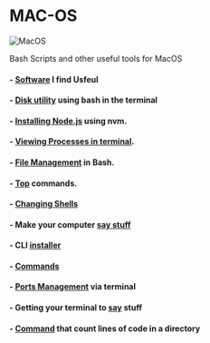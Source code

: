 # MAC-OS

![MacOS](https://img.shields.io/badge/mac%20os-000000?style=for-the-badge&logo=apple&logoColor=white)

Bash Scripts and other useful tools for MacOS

#### - [Software](https://github.com/anzonathan/MAC-OS/blob/main/Software.md) I find Usfeul 
#### - [Disk utility](https://github.com/anzonathan/MAC-OS/blob/main/diskutil%20on%20MacOS%20terminal.md) using bash in the terminal
#### - [Installing Node.js](https://github.com/anzonathan/MAC-OS/blob/main/Installing%20Node.md) using nvm.
#### - [Viewing Processes in terminal](https://github.com/anzonathan/MAC-OS/blob/main/top.md).
#### - [File Management](https://github.com/anzonathan/MAC-OS/blob/main/Manageing%20Files%20on%20Bash.md) in Bash.
#### - [Top](https://github.com/anzonathan/MAC-OS/blob/main/top.md) commands. 
#### - [Changing Shells](https://github.com/anzonathan/MAC-OS/blob/main/changing%20shells.md) 
#### - Make your computer [say stuff](https://github.com/anzonathan/MAC-OS/blob/main/changing%20shells.md) 
#### - CLI [installer](https://www.macports.org/install.php)
#### - [Commands](https://github.com/anzonathan/MAC-OS/blob/main/Commands)
#### - [Ports Management](https://github.com/anzonathan/MAC-OS/blob/main/Port%20Management.md) via terminal 
#### - Getting your terminal to [say](https://github.com/anzonathan/MAC-OS/blob/main/say.md) stuff
#### - [Command](https://github.com/anzonathan/MAC-OS/blob/main/Code%20Line%20Count.md) that count lines of code in a directory



